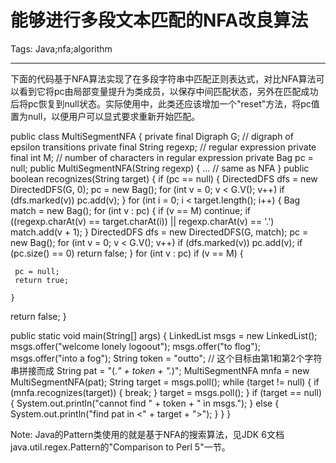 # 能够进行多段文本匹配的NFA改良算法
Tags: Java;nfa;algorithm

------

下面的代码基于NFA算法实现了在多段字符串中匹配正则表达式，对比NFA算法可以看到它将pc由局部变量提升为类成员，以保存中间匹配状态，另外在匹配成功后将pc恢复到null状态。实际使用中，此类还应该增加一个"reset"方法，将pc值置为null，以便用户可以显式要求重新开始匹配。

 

 public class MultiSegmentNFA { 
  private final Digraph G; // digraph of epsilon transitions 
  private final String regexp; // regular expression 
  private final int M; // number of characters in regular expression 
  private Bag<Integer> pc = null; 
  public MultiSegmentNFA(String regexp) { 
   ... // same as NFA 
  } 
  public boolean recognizes(String target) { 
   if (pc == null) { 
    DirectedDFS dfs = new DirectedDFS(G, 0); 
    pc = new Bag<Integer>(); 
    for (int v = 0; v < G.V(); v++) 
     if (dfs.marked(v)) 
      pc.add(v); 
   } 
   for (int i = 0; i < target.length(); i++) { 
    Bag<Integer> match = new Bag<Integer>(); 
    for (int v : pc) { 
     if (v == M) 
      continue; 
     if ((regexp.charAt(v) == target.charAt(i)) 
       || regexp.charAt(v) == '.') 
      match.add(v + 1); 
    } 
    DirectedDFS dfs = new DirectedDFS(G, match); 
    pc = new Bag<Integer>(); 
    for (int v = 0; v < G.V(); v++) 
     if (dfs.marked(v)) 
      pc.add(v); 
    if (pc.size() == 0) 
     return false; 
   } 
   for (int v : pc) 
    if (v == M) {

     pc = null; 
     return true;

    } 
   return false; 
  }

 
  public static void main(String[] args) { 
   LinkedList<String> msgs = new LinkedList<String>(); 
   msgs.offer("welcome lonely logoout"); 
   msgs.offer("to flog"); 
   msgs.offer("into a fog"); 
   String token = "outto";  // 这个目标由第1和第2个字符串拼接而成 
   String pat = "(.*" + token + ".*)"; 
   MultiSegmentNFA mnfa = new MultiSegmentNFA(pat); 
   String target = msgs.poll(); 
   while (target != null) { 
    if (mnfa.recognizes(target)) { 
     break; 
    } 
    target = msgs.poll(); 
   } 
   if (target == null) { 
    System.out.println("cannot find " + token + " in msgs."); 
   } else { 
    System.out.println("find pat in <" + target + ">"); 
   } 
  } 
 }



 

Note: Java的Pattern类使用的就是基于NFA的搜索算法，见JDK 6文档java.util.regex.Pattern的"Comparison to Perl 5"一节。